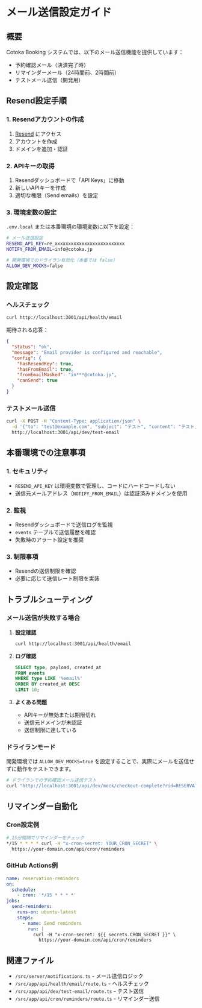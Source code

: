 # メール送信設定ガイド

## 概要

Cotoka Booking システムでは、以下のメール送信機能を提供しています：

- 予約確認メール（決済完了時）
- リマインダーメール（24時間前、2時間前）
- テストメール送信（開発用）

## Resend設定手順

### 1. Resendアカウントの作成

1. [Resend](https://resend.com) にアクセス
2. アカウントを作成
3. ドメインを追加・認証

### 2. APIキーの取得

1. Resendダッシュボードで「API Keys」に移動
2. 新しいAPIキーを作成
3. 適切な権限（Send emails）を設定

### 3. 環境変数の設定

`.env.local` または本番環境の環境変数に以下を設定：

```bash
# メール送信設定
RESEND_API_KEY=re_xxxxxxxxxxxxxxxxxxxxxxxxxx
NOTIFY_FROM_EMAIL=info@cotoka.jp

# 開発環境でのドライラン有効化（本番では false）
ALLOW_DEV_MOCKS=false
```

## 設定確認

### ヘルスチェック

```bash
curl http://localhost:3001/api/health/email
```

期待される応答：
```json
{
  "status": "ok",
  "message": "Email provider is configured and reachable",
  "config": {
    "hasResendKey": true,
    "hasFromEmail": true,
    "fromEmailMasked": "in***@cotoka.jp",
    "canSend": true
  }
}
```

### テストメール送信

```bash
curl -X POST -H "Content-Type: application/json" \
  -d '{"to": "test@example.com", "subject": "テスト", "content": "テストメッセージ"}' \
  http://localhost:3001/api/dev/test-email
```

## 本番環境での注意事項

### 1. セキュリティ

- `RESEND_API_KEY` は環境変数で管理し、コードにハードコードしない
- 送信元メールアドレス（`NOTIFY_FROM_EMAIL`）は認証済みドメインを使用

### 2. 監視

- Resendダッシュボードで送信ログを監視
- `events` テーブルで送信履歴を確認
- 失敗時のアラート設定を推奨

### 3. 制限事項

- Resendの送信制限を確認
- 必要に応じて送信レート制限を実装

## トラブルシューティング

### メール送信が失敗する場合

1. **設定確認**
   ```bash
   curl http://localhost:3001/api/health/email
   ```

2. **ログ確認**
   ```sql
   SELECT type, payload, created_at 
   FROM events 
   WHERE type LIKE '%email%' 
   ORDER BY created_at DESC 
   LIMIT 10;
   ```

3. **よくある問題**
   - APIキーが無効または期限切れ
   - 送信元ドメインが未認証
   - 送信制限に達している

### ドライランモード

開発環境では `ALLOW_DEV_MOCKS=true` を設定することで、実際にメールを送信せずに動作をテストできます。

```bash
# ドライランでの予約確認メール送信テスト
curl "http://localhost:3001/api/dev/mock/checkout-complete?rid=RESERVATION_ID"
```

## リマインダー自動化

### Cron設定例

```bash
# 15分間隔でリマインダーをチェック
*/15 * * * * curl -H "x-cron-secret: YOUR_CRON_SECRET" \
  https://your-domain.com/api/cron/reminders
```

### GitHub Actions例

```yaml
name: reservation-reminders
on:
  schedule:
    - cron: '*/15 * * * *'
jobs:
  send-reminders:
    runs-on: ubuntu-latest
    steps:
      - name: Send reminders
        run: |
          curl -H "x-cron-secret: ${{ secrets.CRON_SECRET }}" \
            https://your-domain.com/api/cron/reminders
```

## 関連ファイル

- `/src/server/notifications.ts` - メール送信ロジック
- `/src/app/api/health/email/route.ts` - ヘルスチェック
- `/src/app/api/dev/test-email/route.ts` - テスト送信
- `/src/app/api/cron/reminders/route.ts` - リマインダー送信